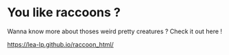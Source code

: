 # You like raccoons ? 

Wanna know more about thoses weird pretty creatures ? Check it out here !

https://lea-lp.github.io/raccoon_html/
